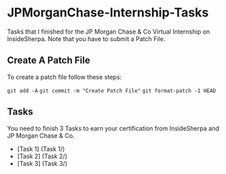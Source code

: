 # JPMorganChase-Internship-Tasks
Tasks that I finished for the JP Morgan Chase & Co Virtual Internship on InsideSherpa. Note that you have to submit a Patch File.

## Create A Patch File
To create a patch file follow these steps:

`git add -A`
`git commit -m "Create Patch File"`
`git format-patch -1 HEAD`

## Tasks
You need to finish 3 Tasks to earn your certification from InsideSherpa and JP Morgan Chase & Co.

- [Task 1] (Task 1/)
- [Task 2] (Task 2/)
- [Task 3] (Task 3/)
